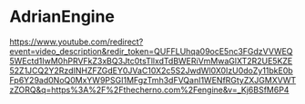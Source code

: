 # AdrianEngine

https://www.youtube.com/redirect?event=video_description&redir_token=QUFFLUhqa09ocE5nc3FGdzVVWEQ5WEctd1IwM0hPRVFkZ3xBQ3Jtc0tsTllxdTdBWERiVmMwaGlXT2R2UE5KZE52Z1JCQ2Y2RzdINHZFZGdEY0JVaC10X2c5S2JwdWl0X0IzU0doZy11bkE0bFp6Y29ad0NoQ0MxYW9PSGI1MFgzTmh3dFVQanI1WENfRGtyZXJGMXVWTzZORQ&q=https%3A%2F%2Fthecherno.com%2Fengine&v=_Kj6BSfM6P4
